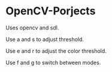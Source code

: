 # OpenCV-Porjects

Uses opencv and sdl.

Use a and s to adjust threshold.

Use e and r to adjust the color threshold.

Use f and g to switch between modes.
